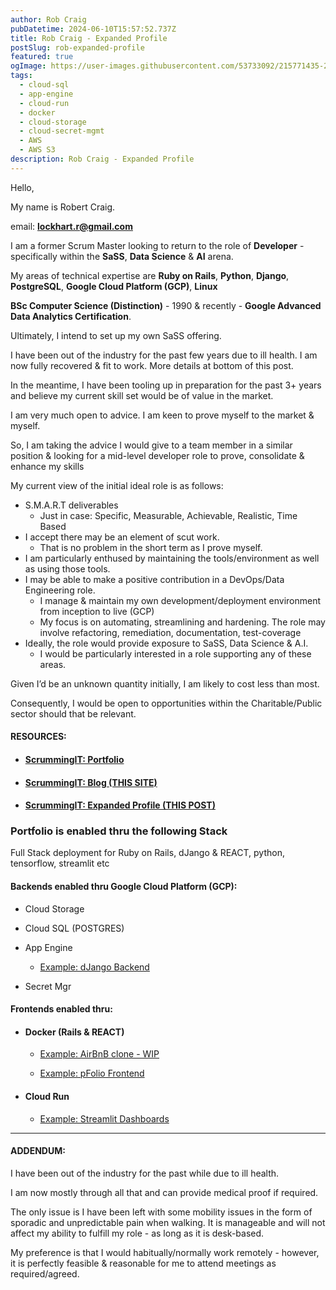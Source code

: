 ```yaml
---
author: Rob Craig
pubDatetime: 2024-06-10T15:57:52.737Z
title: Rob Craig - Expanded Profile
postSlug: rob-expanded-profile
featured: true
ogImage: https://user-images.githubusercontent.com/53733092/215771435-25408246-2309-4f8b-a781-1f3d93bdf0ec.png
tags:
  - cloud-sql
  - app-engine
  - cloud-run
  - docker
  - cloud-storage
  - cloud-secret-mgmt
  - AWS
  - AWS S3
description: Rob Craig - Expanded Profile
---
```


Hello,

My name is Robert Craig.

email: **lockhart.r@gmail.com**

I am a former Scrum Master looking to return to the role of **Developer** - specifically within the **SaSS**, **Data Science** & **AI** arena.

My areas of technical expertise are **Ruby on Rails**, **Python**, **Django**, **PostgreSQL**, **Google Cloud Platform (GCP)**, **Linux**

**BSc Computer Science (Distinction)** - 1990 & recently - **Google Advanced Data Analytics Certification**.

Ultimately, I intend to set up my own SaSS offering.

I have been out of the industry for the past few years due to ill health. I am now fully recovered & fit to work. More details at bottom of this post.

In the meantime, I have been tooling up in preparation for the past 3+ years and believe my current skill set would be of value in the market.

I am very much open to advice. I am keen to prove myself to the market & myself.

So, I am taking the advice I would give to a team member in a similar position & looking for a mid-level developer role to prove, consolidate & enhance my skills

My current view of the initial ideal role is as follows:

- S.M.A.R.T deliverables
  - Just in case: Specific, Measurable, Achievable, Realistic, Time Based
- I accept there may be an element of scut work.
  - That is no problem in the short term as I prove myself.
- I am particularly enthused by maintaining the tools/environment as well as using those tools.
- I may be able to make a positive contribution in a DevOps/Data Engineering role.
  - I manage & maintain my own development/deployment environment from inception to live (GCP)
  - My focus is on automating, streamlining and hardening. The role may involve refactoring, remediation, documentation, test-coverage
- Ideally, the role would provide exposure to SaSS, Data Science & A.I.
  - I would be particularly interested in a role supporting any of these areas.

Given I’d be an unknown quantity initially, I am likely to cost less than most.

Consequently, I would be open to opportunities within the Charitable/Public sector should that be relevant.

#### RESOURCES:

- #### <a href="https://pfolio-frontend-v1-svc-b572hemhnq-nw.a.run.app/" target="_blank">ScrummingIT: Portfolio</a>

- #### [ScrummingIT: Blog (THIS SITE)](https://main--scrumming-it.netlify.app/posts/job-hunt/)

- #### [ScrummingIT: Expanded Profile (THIS POST)](https://main--scrumming-it.netlify.app/posts/rob-expanded-profile/)

### Portfolio is enabled thru the following Stack

Full Stack deployment for Ruby on Rails, dJango & REACT, python, tensorflow, streamlit etc

#### Backends enabled thru Google Cloud Platform (GCP):

- Cloud Storage
- Cloud SQL (POSTGRES)
- App Engine

  - <a href="https://h-pfolio-1.nw.r.appspot.com/admin/" target="_blank">Example: dJango Backend</a>

- Secret Mgr

#### Frontends enabled thru:

- #### Docker (Rails & REACT)

  - <a href="https://airbnb-clone-v1-svc-58856964484.europe-west1.run.app/" target="_blank">Example: AirBnB clone - WIP</a>

  - <a href="https://pfolio-frontend-v1-svc-58856964484.europe-west2.run.app/" target="_blank">Example: pFolio Frontend</a>

- #### Cloud Run
  - <a href="https://popdash-58856964484.europe-west2.run.app//" target="_blank">Example: Streamlit Dashboards</a>

---

#### ADDENDUM:

I have been out of the industry for the past while due to ill health.

I am now mostly through all that and can provide medical proof if required.

The only issue is I have been left with some mobility issues in the form of sporadic and unpredictable pain when walking. It is manageable and will not affect my ability to fulfill my role - as long as it is desk-based.

My preference is that I would habitually/normally work remotely - however, it is perfectly feasible & reasonable for me to attend meetings as required/agreed.
